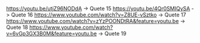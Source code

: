 https://youtu.be/utjZ96NODdA    -> Quete 15
https://youtu.be/4Qr0SMIQySA    -> Quete 16
https://www.youtube.com/watch?v=Z8UE-vSztko -> Quete 17
https://www.youtube.com/watch?v=zYzPOONDtRA&feature=youtu.be -> Quete 18
https://www.youtube.com/watch?v=6vGp3GX3B0M&feature=youtu.be -> Quete 19
